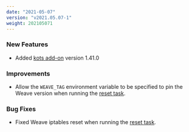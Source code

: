 ```yaml
---
date: "2021-05-07"
version: "v2021.05.07-1"
weight: 202105071
---
```


### <span class="label label-green">New Features</span>
- Added [kots add-on](/docs/add-ons/longhorn) version 1.41.0

### <span class="label label-blue">Improvements</span>
- Allow the `WEAVE_TAG` environment variable to be specified to pin the Weave version when running the [reset task](/docs/install-with-kurl/adding-nodes#resetting-a-node).

### <span class="label label-orange">Bug Fixes</span>
- Fixed Weave iptables reset when running the [reset task](/docs/install-with-kurl/adding-nodes#resetting-a-node).
